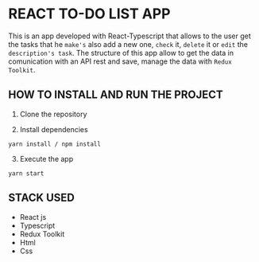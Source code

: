 # REACT TO-DO LIST APP 

This is an app developed with React-Typescript that allows to the user get the tasks that he ```make's``` also add a new one,  ```check``` it, ```delete``` it or ```edit``` the ```description's task```. The structure of this app allow to get the data in comunication with an API rest and save, manage the data with ```Redux Toolkit```.

## HOW TO INSTALL AND RUN THE PROJECT

1. Clone the repository

2. Install dependencies

```
yarn install / npm install
```

3. Execute the app

```
yarn start
```

## STACK USED

* React js
* Typescript
* Redux Toolkit
* Html
* Css



